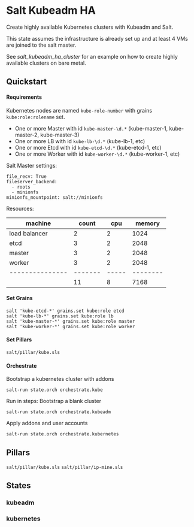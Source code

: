 # Salt Kubeadm HA

Create highly available Kubernetes clusters with Kubeadm and Salt.

This state assumes the infrastructure is already set up and at least 4 VMs are joined to the salt master.

See *salt_kubeadm_ha_cluster* for an example on how to create highly available clusters on bare metal.


## Quickstart

#### Requirements

Kubernetes nodes are named `kube-role-number` with grains `kube:role:rolename` set.

* One or more Master with id `kube-master-\d.*` (kube-master-1, kube-master-2, kube-master-3)
* One or more LB with id `kube-lb-\d.*` (kube-lb-1, etc)
* One or more Etcd with id `kube-etcd-\d.*` (kube-etcd-1, etc)
* One or more Worker with id `kube-worker-\d.*` (kube-worker-1, etc)

Salt Master settings:

```
file_recv: True
fileserver_backend:
  - roots
  - minionfs
minionfs_mountpoint: salt://minionfs
```


Resources:

| machine       | count | cpu | memory |
|---------------|-------|-----|--------|
| load balancer |     2 |   2 |   1024 |
| etcd          |     3 |   2 |   2048 |
| master        |     3 |   2 |   2048 |
| worker        |     3 |   2 |   2048 |
|---------------|-------|-----|--------|
|               |    11 |   8 |   7168 |




#### Set Grains

```
salt 'kube-etcd-*' grains.set kube:role etcd
salt 'kube-lb-*' grains.set kube:role lb
salt 'kube-master-*' grains.set kube:role master
salt 'kube-worker-*' grains.set kube:role worker
```


#### Set Pillars

`salt/pillar/kube.sls`


#### Orchestrate

Bootstrap a kubernetes cluster with addons
```
salt-run state.orch orchestrate.kube
```

Run in steps:
Bootstrap a blank cluster
```
salt-run state.orch orchestrate.kubeadm
```
Apply addons and user accounts
```
salt-run state.orch orchestrate.kubernetes
```


## Pillars

`salt/pillar/kube.sls`
`salt/pillar/ip-mine.sls`


## States

### kubeadm
### kubernetes
